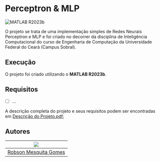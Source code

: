 # Perceptron & MLP

![MATLAB R2023b](https://img.shields.io/badge/MATLAB-R2023b-gray?labelColor=0076A7)

 O projeto se trata de uma implementação simples de Redes Neurais Perceptron e MLP e foi criado no decorrer da disciplina de Inteligência Computacional do curso de Engenharia de Computação da Universidade Federal do Ceará (Campus Sobral).

 ## Execução
O projeto foi criado utilizando o **MATLAB R2023b**.

## Requisitos
 - [ ] ...

A descrição completa do projeto e seus requisitos podem ser encontradas em [Descrição do Projeto.pdf](./Descric%CC%A7a%CC%83o%20do%20Projeto.pdf);

## Autores

| ![](https://gravatar.com/avatar/30de07d052ecd822f860c4c0553b52f2?s=200&d=robohash&r=x) |
|----------------------------------------------------------------------------------------|
| [Robson Mesquita Gomes](https://github.com/rob-ec)                                     |

